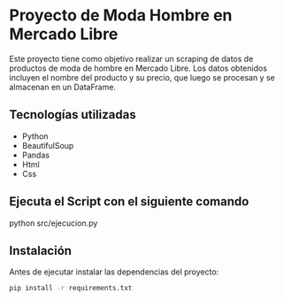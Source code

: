 # Proyecto de Moda Hombre en Mercado Libre

Este proyecto tiene como objetivo realizar un scraping de datos de productos de moda de hombre en Mercado Libre. Los datos obtenidos incluyen el nombre del producto y su precio, que luego se procesan y se almacenan en un DataFrame.

## Tecnologías utilizadas

- Python
- BeautifulSoup
- Pandas
- Html
- Css

## Ejecuta el Script con el siguiente comando

python src/ejecucion.py

## Instalación

Antes de ejecutar instalar las dependencias del proyecto:

```bash
pip install -r requirements.txt


